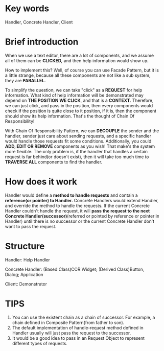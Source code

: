 # Key words

Handler, Concrete Handler, Client



# Brief introduction

When we use a text editor, there are a lot of components, and we assume all of them can be **CLICKED,** and then help information would show up.

How to implement this? Well, of course you can use Facade Pattern, but it is a little strange, because all these components are not like a sub system, they are **PARALLEL.** 

To simplify the question, we can take "click" as a **REQUEST** for help information. What kind of help information will be demonstrated may depend on **THE POSITION WE CLICK**, and that is a **CONTEXT**. Therefore, we can just click, and pass in the position, then every components would check if the position is quite close to it position, if it is, then the component should show its help information. That's the thought of Chain Of Responsibility!

With Chain Of Responsibility Pattern, we can **DECOUPLE** the sender and the handler, sender just care about sending requests, and a specific handler would handle those requests fit some conditions. Additionally, you could **ADD, EDIT OR REMOVE** components as you wish! That make's the system more flexible. The only problem is, if the handler that handles a certain request is far behind(or doesn't exist), then it will take too much time to **TRAVERSE ALL** components to find the handler.



# How does it work

Handler would define a **method to handle requests** and contain a **reference(or pointer) to Handler.** Concrete Handlers would extend Handler, and override the method to handle the requests. If the current Concrete Handler couldn't handle the request, it will **pass the request to the next Concrete Handler(successor)**(referred or pointed by reference or pointer in Handler) until there is no successor or the current Concrete Handler don't want to pass the request.



# Structure

Handler: Help Handler

Concrete Handler: (Based Class)COR Widget;  (Derived Class)Button, Dialog; Application

Client: Demonstrator



# TIPS

1. You can use the existent chain as a chain of successor. For example, a chain defined in Composite Pattern(from father to son).
2. The default implementation of handle-request method defined in Handler usually will just pass the request to the successor.
3. It would be a good idea to pass in an Request Object to represent different types of requests.